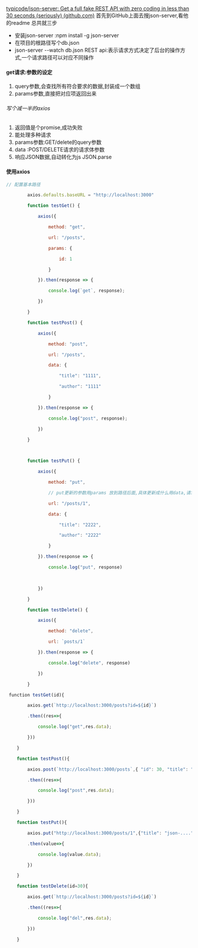 [typicode/json-server: Get a full fake REST API with zero coding in less than 30 seconds (seriously) (github.com)](https://github.com/typicode/json-server)
首先到GitHub上面去搜json-server,看他的readme
总共就三步
- 安装json-server :npm install -g json-server
- 在项目的根路径写个db.json
- json-server --watch db.json
REST api:表示请求方式决定了后台的操作方式,一个请求路径可以对应不同操作
#### get请求:参数的设定
1. query参数,会查找所有符合要求的数据,封装成一个数组 
2. params参数,直接把对应项返回出来
###### 写个减一半的axios
1. 返回值是个promise,成功失败
2. 能处理多种请求
3. params参数:GET/delete的query参数
4.  data :POST/DELETE请求的请求体参数
5. 响应JSON数据,自动转化为js   JSON.parse
#### 使用axios
```js
// 配置基本路径

        axios.defaults.baseURL = "http://localhost:3000"

        function testGet() {

            axios({

                method: "get",

                url: "/posts",

                params: {

                    id: 1

                }

            }).then(response => {

                console.log(`get`, response);

            })

        }

        function testPost() {

            axios({

                method: "post",

                url: "/posts",

                data: {

                    "title": "1111",

                    "author": "1111"

                }

            }).then(response => {

                console.log("post", response);

            })

        }

  

        function testPut() {

            axios({

                method: "put",

                // put更新的参数用params 放到路径后面,具体更新成什么用data,请求体参数

                url: "/posts/1",

                data: {

                    "title": "2222",

                    "author": "2222"

                }

            }).then(response => {

                console.log("put", response)

  

            })

        }

        function testDelete() {

            axios({

                method: "delete",

                url: `posts/1`

            }).then(response => {

                console.log("delete", response)

            })

        }
```

```js
 function testGet(id){

        axios.get(`http://localhost:3000/posts?id=${id}`)

        .then((res=>{

            console.log("get",res.data);

        }))

    }

    function testPost(){

        axios.post(`http://localhost:3000/posts`,{ "id": 30, "title": "json-server30", "author": "typicode30" })

        .then((res=>{

            console.log("post",res.data);

        }))

    }

    function testPut(){

        axios.put("http://localhost:3000/posts/1",{"title": "json-....", "author": "typicode30" })

        .then(value=>{

            console.log(value.data);

        })

    }  

    function testDelete(id=30){

        axios.get(`http://localhost:3000/posts?id=${id}`)

        .then((res=>{

            console.log("del",res.data);

        }))

    }
```